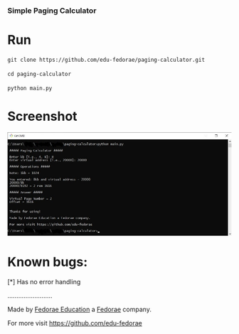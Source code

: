 ### Simple Paging Calculator

# Run
```
git clone https://github.com/edu-fedorae/paging-calculator.git

cd paging-calculator

python main.py
```
# Screenshot
![Screenshot](Screenshot.jpg)

# Known bugs:
[*] Has no error handling

.........................

Made by [Fedorae Education](https://edu.fedorae.com) a [Fedorae](https://fedorae.com) company.

For more visit https://github.com/edu-fedorae
